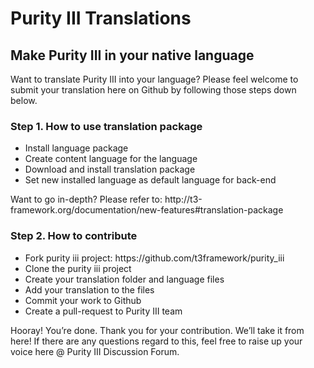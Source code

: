 <h1>Purity III Translations</h1>

<h2>Make Purity III in your native language</h2>

<p>Want to translate Purity III into your language? Please feel welcome to submit your translation here on Github by following those steps down below.</p>

<h3>Step 1. How to use translation package</h3>
<ul>
<li>Install language package</li>
<li>Create content language for the language</li>
<li>Download and install translation package</li>
<li>Set new installed language as default  language for back-end</li>
</ul>
<p>Want to go in-depth? Please refer to: http://t3-framework.org/documentation/new-features#translation-package</p>

<h3>Step 2. How to contribute</h3>

<ul>
<li>Fork purity iii project: https://github.com/t3framework/purity_iii</li>
<li>Clone the purity iii project</li>
<li>Create your translation folder and language files</li>
<li>Add your translation to the files</li>
<li>Commit your work to Github</li>
<li>Create a pull-request to Purity III team</li>
</ul>
<p>Hooray! You’re done. Thank you for your contribution. We’ll take it from here! If there are any questions regard to this, feel free to raise up your voice here @ Purity III Discussion Forum.</p>
